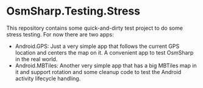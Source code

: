 OsmSharp.Testing.Stress
=======================

This repository contains some quick-and-dirty test project to do some stress testing. For now there are two apps:

- Android.GPS: Just a very simple app that follows the current GPS location and centers the map on it. A convenient app to test OsmSharp in the real world.
- Android.MBTiles: Another very simple app that has a big MBTiles map in it and support rotation and some cleanup code to test the Android activity lifecycle handling.